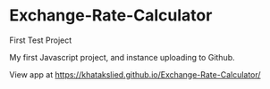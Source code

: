 # Exchange-Rate-Calculator
First Test Project

My first Javascript project, and instance uploading to Github. 

View app at https://khatakslied.github.io/Exchange-Rate-Calculator/
